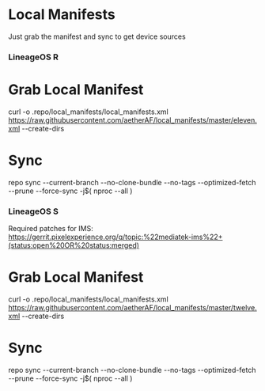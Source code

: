 # Local Manifests #
Just grab the manifest and sync to get device sources
### LineageOS R ###


# Grab Local Manifest
curl -o .repo/local_manifests/local_manifests.xml https://raw.githubusercontent.com/aetherAF/local_manifests/master/eleven.xml --create-dirs

# Sync
repo sync --current-branch --no-clone-bundle --no-tags --optimized-fetch --prune --force-sync -j$( nproc --all )
### LineageOS S ###

Required patches for IMS: https://gerrit.pixelexperience.org/q/topic:%22mediatek-ims%22+(status:open%20OR%20status:merged)


# Grab Local Manifest
curl -o .repo/local_manifests/local_manifests.xml https://raw.githubusercontent.com/aetherAF/local_manifests/master/twelve.xml --create-dirs

# Sync
repo sync --current-branch --no-clone-bundle --no-tags --optimized-fetch --prune --force-sync -j$( nproc --all )
